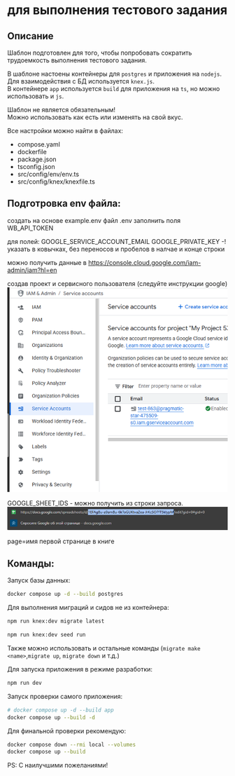 # для выполнения тестового задания

## Описание
Шаблон подготовлен для того, чтобы попробовать сократить трудоемкость выполнения тестового задания.

В шаблоне настоены контейнеры для `postgres` и приложения на `nodejs`.  
Для взаимодействия с БД используется `knex.js`.  
В контейнере `app` используется `build` для приложения на `ts`, но можно использовать и `js`.

Шаблон не является обязательным!\
Можно использовать как есть или изменять на свой вкус.

Все настройки можно найти в файлах:
- compose.yaml
- dockerfile
- package.json
- tsconfig.json
- src/config/env/env.ts
- src/config/knex/knexfile.ts

## Подготровка env файла:
создать на основе example.env файл .env
заполнить поля WB_API_TOKEN

для полей:
GOOGLE_SERVICE_ACCOUNT_EMAIL
GOOGLE_PRIVATE_KEY -!указать в ковычках, без переносов и пробелов в налчае и конце строки

можно получить данные в https://console.cloud.google.com/iam-admin/iam?hl=en

создав проект и сервисного пользователя (следуйте инструкции google)
![alt text](image-1.png)

GOOGLE_SHEET_IDS - можно получить из строки запроса.
![alt text](image.png)

page=имя первой странице в книге

## Команды:

Запуск базы данных:
```bash
docker compose up -d --build postgres
```

Для выполнения миграций и сидов не из контейнера:
```bash
npm run knex:dev migrate latest
```

```bash
npm run knex:dev seed run
```
Также можно использовать и остальные команды (`migrate make <name>`,`migrate up`, `migrate down` и т.д.)

Для запуска приложения в режиме разработки:
```bash
npm run dev
```

Запуск проверки самого приложения:
```bash
# docker compose up -d --build app
docker compose up --build -d
```

Для финальной проверки рекомендую:
```bash
docker compose down --rmi local --volumes
docker compose up --build
```

PS: С наилучшими пожеланиями!
